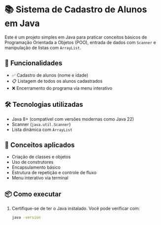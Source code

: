 # 📚 Sistema de Cadastro de Alunos em Java

Este é um projeto simples em Java para praticar conceitos básicos de Programação Orientada a Objetos (POO), entrada de dados com `Scanner` e manipulação de listas com `ArrayList`.

## 🚀 Funcionalidades

- ✅ Cadastro de alunos (nome e idade)
- 📋 Listagem de todos os alunos cadastrados
- ❌ Encerramento do programa via menu interativo

## 🛠️ Tecnologias utilizadas

- Java 8+ (compatível com versões modernas como Java 22)
- Scanner (`java.util.Scanner`)
- Lista dinâmica com `ArrayList`

## 🧠 Conceitos aplicados

- Criação de classes e objetos
- Uso de construtores
- Encapsulamento básico
- Estrutura de repetição e controle de fluxo
- Menu interativo via terminal

## 📦 Como executar

1. Certifique-se de ter o Java instalado. Você pode verificar com:
   ```bash
   java -version
 
